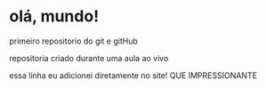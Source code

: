 # olá, mundo!
 primeiro repositorio do git e gitHub

repositoria criado durante uma aula ao vivo

essa linha eu adicionei diretamente no site! QUE IMPRESSIONANTE
